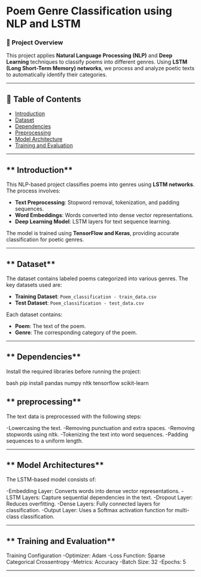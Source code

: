 # **Poem Genre Classification using NLP and LSTM**

### **📌 Project Overview**
This project applies **Natural Language Processing (NLP)** and **Deep Learning** techniques to classify poems into different genres. Using **LSTM (Long Short-Term Memory) networks**, we process and analyze poetic texts to automatically identify their categories.

---

## **📂 Table of Contents**
- [ Introduction](#-introduction)
- [ Dataset](#-dataset)
- [ Dependencies](#-dependencies)
- [ Preprocessing](#-preprocessing)
- [ Model Architecture](#-model-architecture)
- [ Training and Evaluation](#-training-and-evaluation)

---

## ** Introduction**
This NLP-based project classifies poems into genres using **LSTM networks**. The process involves:
- **Text Preprocessing**: Stopword removal, tokenization, and padding sequences.
- **Word Embeddings**: Words converted into dense vector representations.
- **Deep Learning Model**: LSTM layers for text sequence learning.

The model is trained using **TensorFlow and Keras**, providing accurate classification for poetic genres.

---

## ** Dataset**
The dataset contains labeled poems categorized into various genres. The key datasets used are:
- **Training Dataset**: `Poem_classification - train_data.csv`
- **Test Dataset**: `Poem_classification - test_data.csv`

Each dataset contains:
- **Poem**: The text of the poem.
- **Genre**: The corresponding category of the poem.

---

## ** Dependencies**
Install the required libraries before running the project:

bash
pip install pandas numpy nltk tensorflow scikit-learn


## ** preprocessing**
The text data is preprocessed with the following steps:

-Lowercasing the text.
-Removing punctuation and extra spaces.
-Removing stopwords using nltk.
-Tokenizing the text into word sequences.
-Padding sequences to a uniform length.

---

## ** Model Architectures**
The LSTM-based model consists of:

-Embedding Layer: Converts words into dense vector representations.
-LSTM Layers: Capture sequential dependencies in the text.
-Dropout Layer: Reduces overfitting.
-Dense Layers: Fully connected layers for classification.
-Output Layer: Uses a Softmax activation function for multi-class classification.

---

## ** Training and Evaluation**

Training Configuration
-Optimizer: Adam
-Loss Function: Sparse Categorical Crossentropy
-Metrics: Accuracy
-Batch Size: 32
-Epochs: 5










---

